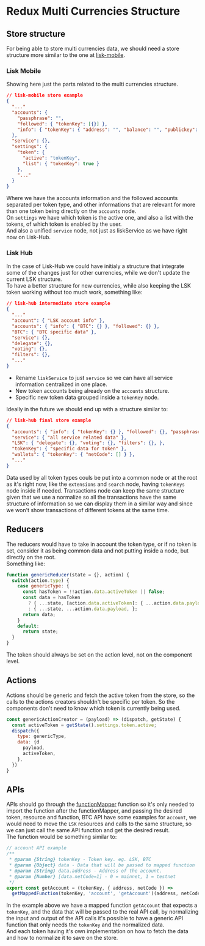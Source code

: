 # Redux Multi Currencies Structure

## Store structure
For being able to store multi currencies data, we should need a store structure more similar to the one at [lisk-mobile](https://github.com/liskHQ/lisk-mobile).

### Lisk Mobile
Showing here just the parts related to the multi currencies structure.
```json
// lisk-mobile store example
{
  "..."
  "accounts": {
    "passphrase": "",
    "followed": { "tokenKey": [{}] },
    "info": { "tokenKey": { "address": "", "balance": "", "publickey": "", "..." } }
  },
  "service": {},
  "settings": {
    "token": {
      "active": "tokenKey",
      "list": { "tokenKey": true }
    },
    "..."
  }
}
```
Where we have the accounts information and the followed accounts separated per token type, and other informations that are relevant for more than one token being directly on the `accounts` node.  
On `settings` we have which token is the active one, and also a list with the tokens, of which token is enabled by the user.  
And also a unified `service` node, not just as liskService as we have right now on Lisk-Hub.  

### Lisk Hub
In the case of Lisk-Hub we could have initialy a structure that integrate some of the changes just for other currencies, while we don't update the current LSK structure.  
To have a better structure for new currencies, while also keeping the LSK token working without too much work, something like:
```json
// lisk-hub intermediate store example
{
  "..."
  "account": { "LSK account info" },
  "accounts": { "info": { "BTC": {} }, "followed": {} },
  "BTC": { "BTC specific data" },
  "service": {},
  "delegate": {},
  "voting": {},
  "filters": {},
  "..."
}
```
- Rename `liskService` to just `service` so we can have all service information centralized in one place.  
- New token accounts being already on the `accounts` structure.
- Specific new token data grouped inside a `tokenKey` node.

Ideally in the future we should end up with a structure similar to:
```json
// lisk-hub final store example
{
  "accounts": { "info": { "tokenKey": {} }, "followed": {}, "passphrase": "", "other account common info" },
  "service": { "all service related data" },
  "LSK": { "delegate": {}, "voting": {}, "filters": {}, },
  "tokenKey": { "specific data for token" },
  "wallets": { "tokenKey": { "netCode": [] } },
  "..."
}
```
Data used by all token types couls be put into a common node or at the root as it's right now, like the `extensions` and `search` node, having `tokenKeys` node inside if needed.
Transactions node can keep the same structure given that we use a normalize so all the transactions have the same structure of information so we can display them in a similar way and since we won't show transactions of different tokens at the same time.

## Reducers
The reducers would have to take in account the token type, or if no token is set, consider it as being common data and not putting inside a node, but directly on the root.  
Something like:
```javascript
function genericReducer(state = {}, action) {
  switch(action.type) {
    case genericType: {
      const hasToken = !!action.data.activeToken || false;
      const data = hasToken
        ? { ...state, [action.data.activeToken]: { ...action.data.payload } }
        : { ...state, ...action.data.payload, };
      return data;
    }
    default:
      return state;
  }
}
```
The token should always be set on the action level, not on the component level.  


## Actions
Actions should be generic and fetch the active token from the store, so the calls to the actions creators shouldn't be specific per token. So the components don't need to know which token is currently being used.
```javascript
const genericActionCreator = (payload) => (dispatch, getState) {
  const activeToken = getState().settings.token.active;
  dispatch({
    type: genericType,
    data: {d
      payload,
      activeToken,
    },
  })
}
```

## APIs
APIs should go through the [functionMapper](../src/utils/api/functionMapper.js) function so it's only needed to import the function after the functionMapper, and passing the desired token, resource and function, BTC API have some examples for `account`, we would need to move the `LSK` resources and calls to the same structure, so we can just call the same API function and get the desired result.  
The function would be something similar to:
```javascript
// account API example
/**
 * @param {String} tokenKey - Token key. eg. LSK, BTC
 * @param {Object} data - Data that will be passed to mapped function
 * @param {String} data.address - Address of the account.
 * @param {Number} [data.netCode=1] - 0 = mainnet, 1 = testnet
 */
export const getAccount = (tokenKey, { address, netCode }) =>
  getMappedFunction(tokenKey, 'account', 'getAccount')(address, netCode);
```
In the example above we have a mapped function `getAccount` that expects a `tokenKey`, and the data that will be passed to the real API call, by normalizing the input and output of the API calls it's possible to have a generic API function that only needs the `tokenKey` and the normalized data.  
And each token having it's own implementation on how to fetch the data and how to normalize it to save on the store.
